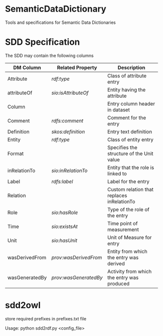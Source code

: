 # SemanticDataDictionary
Tools and specifications for Semantic Data Dictionaries

# SDD Specification
The SDD may contain the following columns

| DM Column | Related Property | Description |
|------------ | -------------| -------------|
| Attribute    | _rdf:type_ | Class of attribute entry |
| attributeOf | _sio:isAttributeOf_ | Entity having the attribute |
| Column |  | Entry column header in dataset |
| Comment | _rdfs:comment_ | Comment for the entry |
| Definition | _skos:definition_ | Entry text definition|
| Entity | _rdf:type_ | Class of entity entry |
| Format | | Specifies the structure of the Unit value|
| inRelationTo | _sio:inRelationTo_ | Entity that the role is linked to |
| Label | _rdfs:label_ | Label for the entry |
| Relation | | Custom relation that replaces inRelationTo |
| Role | _sio:hasRole_ | Type of the role of the entry |
| Time | _sio:existsAt_ | Time point of measurement |
| Unit | _sio:hasUnit_ | Unit of Measure for entry |
| wasDerivedFrom | _prov:wasDerivedFrom_ | Entity from which the entry was derived |
| wasGeneratedBy | _prov:wasGeneratedBy_ | Activity from which the entry was produced |

# sdd2owl
store required prefixes in prefixes.txt file

Usage: python sdd2rdf.py <config_file> 

